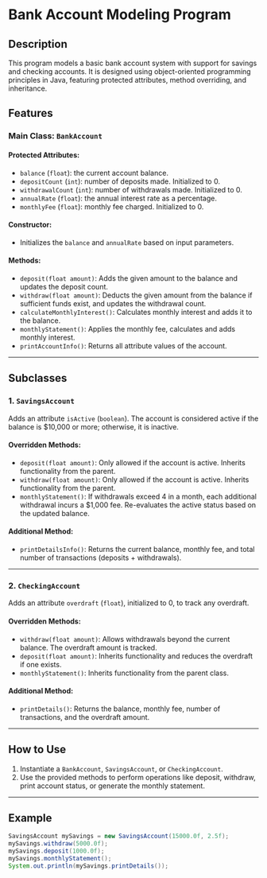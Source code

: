 # Bank Account Modeling Program

## Description
This program models a basic bank account system with support for savings and checking accounts. It is designed using object-oriented programming principles in Java, featuring protected attributes, method overriding, and inheritance.

## Features

### Main Class: `BankAccount`

#### Protected Attributes:
- `balance` (`float`): the current account balance.
- `depositCount` (`int`): number of deposits made. Initialized to 0.
- `withdrawalCount` (`int`): number of withdrawals made. Initialized to 0.
- `annualRate` (`float`): the annual interest rate as a percentage.
- `monthlyFee` (`float`): monthly fee charged. Initialized to 0.

#### Constructor:
- Initializes the `balance` and `annualRate` based on input parameters.

#### Methods:
- `deposit(float amount)`: Adds the given amount to the balance and updates the deposit count.
- `withdraw(float amount)`: Deducts the given amount from the balance if sufficient funds exist, and updates the withdrawal count.
- `calculateMonthlyInterest()`: Calculates monthly interest and adds it to the balance.
- `monthlyStatement()`: Applies the monthly fee, calculates and adds monthly interest.
- `printAccountInfo()`: Returns all attribute values of the account.

---

## Subclasses

### 1. `SavingsAccount`

Adds an attribute `isActive` (`boolean`). The account is considered active if the balance is $10,000 or more; otherwise, it is inactive.

#### Overridden Methods:
- `deposit(float amount)`: Only allowed if the account is active. Inherits functionality from the parent.
- `withdraw(float amount)`: Only allowed if the account is active. Inherits functionality from the parent.
- `monthlyStatement()`: If withdrawals exceed 4 in a month, each additional withdrawal incurs a $1,000 fee. Re-evaluates the active status based on the updated balance.

#### Additional Method:
- `printDetailsInfo()`: Returns the current balance, monthly fee, and total number of transactions (deposits + withdrawals).

---

### 2. `CheckingAccount`

Adds an attribute `overdraft` (`float`), initialized to 0, to track any overdraft.

#### Overridden Methods:
- `withdraw(float amount)`: Allows withdrawals beyond the current balance. The overdraft amount is tracked.
- `deposit(float amount)`: Inherits functionality and reduces the overdraft if one exists.
- `monthlyStatement()`: Inherits functionality from the parent class.

#### Additional Method:
- `printDetails()`: Returns the balance, monthly fee, number of transactions, and the overdraft amount.

---

## How to Use

1. Instantiate a `BankAccount`, `SavingsAccount`, or `CheckingAccount`.
2. Use the provided methods to perform operations like deposit, withdraw, print account status, or generate the monthly statement.

---

## Example

```java
SavingsAccount mySavings = new SavingsAccount(15000.0f, 2.5f);
mySavings.withdraw(5000.0f);
mySavings.deposit(1000.0f);
mySavings.monthlyStatement();
System.out.println(mySavings.printDetails());

